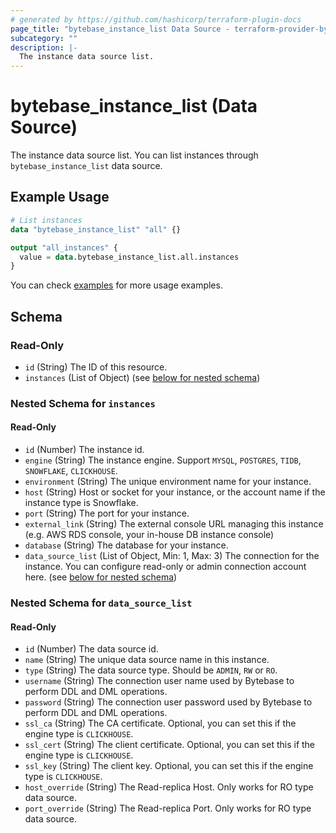 ```yaml
---
# generated by https://github.com/hashicorp/terraform-plugin-docs
page_title: "bytebase_instance_list Data Source - terraform-provider-bytebase"
subcategory: ""
description: |-
  The instance data source list.
---
```


# bytebase_instance_list (Data Source)

The instance data source list. You can list instances through `bytebase_instance_list` data source.

## Example Usage

```terraform
# List instances
data "bytebase_instance_list" "all" {}

output "all_instances" {
  value = data.bytebase_instance_list.all.instances
}
```

You can check [examples](https://github.com/bytebase/terraform-provider-bytebase/blob/main/examples/main.tf) for more usage examples.

<!-- schema generated by tfplugindocs -->
## Schema

### Read-Only

- `id` (String) The ID of this resource.
- `instances` (List of Object) (see [below for nested schema](#nestedatt--instances))

<a id="nestedatt--instances"></a>
### Nested Schema for `instances`

#### Read-Only

- `id` (Number) The instance id.
- `engine` (String) The instance engine. Support `MYSQL`, `POSTGRES`, `TIDB`, `SNOWFLAKE`, `CLICKHOUSE`.
- `environment` (String) The unique environment name for your instance.
- `host` (String) Host or socket for your instance, or the account name if the instance type is Snowflake.
- `port` (String) The port for your instance.
- `external_link` (String) The external console URL managing this instance (e.g. AWS RDS console, your in-house DB instance console)
- `database` (String) The database for your instance.
- `data_source_list` (List of Object, Min: 1, Max: 3) The connection for the instance. You can configure read-only or admin connection account here. (see [below for nested schema](#nestedblock--data_source_list))

<a id="nestedblock--data_source_list"></a>
### Nested Schema for `data_source_list`

#### Read-Only

- `id` (Number) The data source id.
- `name` (String) The unique data source name in this instance.
- `type` (String) The data source type. Should be `ADMIN`, `RW` or `RO`.
- `username` (String) The connection user name used by Bytebase to perform DDL and DML operations.
- `password` (String) The connection user password used by Bytebase to perform DDL and DML operations.
- `ssl_ca` (String) The CA certificate. Optional, you can set this if the engine type is `CLICKHOUSE`.
- `ssl_cert` (String) The client certificate. Optional, you can set this if the engine type is `CLICKHOUSE`.
- `ssl_key` (String) The client key. Optional, you can set this if the engine type is `CLICKHOUSE`.
- `host_override` (String) The Read-replica Host. Only works for RO type data source.
- `port_override` (String) The Read-replica Port. Only works for RO type data source.
